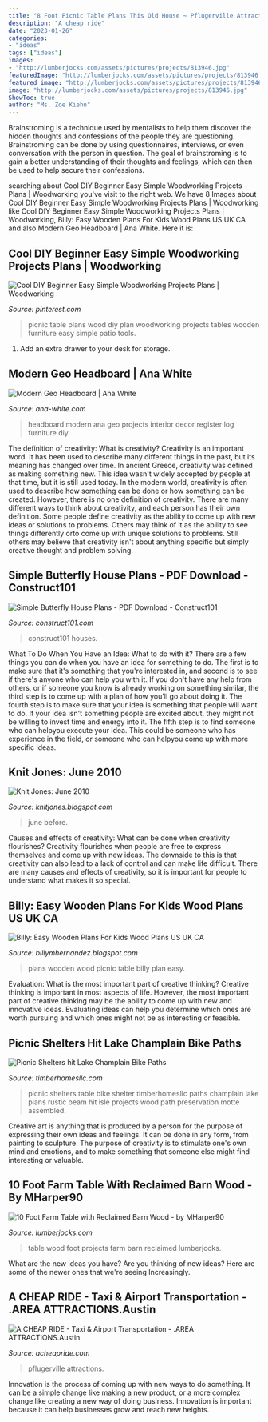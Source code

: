 ```yaml
---
title: "8 Foot Picnic Table Plans This Old House ~ Pflugerville Attractions"
description: "A cheap ride"
date: "2023-01-26"
categories:
- "ideas"
tags: ["ideas"]
images:
- "http://lumberjocks.com/assets/pictures/projects/813946.jpg"
featuredImage: "http://lumberjocks.com/assets/pictures/projects/813946.jpg"
featured_image: "http://lumberjocks.com/assets/pictures/projects/813946.jpg"
image: "http://lumberjocks.com/assets/pictures/projects/813946.jpg"
ShowToc: true
author: "Ms. Zoe Kiehn"
---
```



Brainstroming is a technique used by mentalists to help them discover the hidden thoughts and confessions of the people they are questioning. Brainstroming can be done by using questionnaires, interviews, or even conversation with the person in question. The goal of brainstroming is to gain a better understanding of their thoughts and feelings, which can then be used to help secure their confessions.

	

		
searching about Cool DIY Beginner Easy Simple Woodworking Projects Plans | Woodworking you've visit to the right web. We have 8 Images about Cool DIY Beginner Easy Simple Woodworking Projects Plans | Woodworking like Cool DIY Beginner Easy Simple Woodworking Projects Plans | Woodworking, Billy: Easy Wooden Plans For Kids Wood Plans US UK CA and also Modern Geo Headboard | Ana White. Here it is:
		
    
## Cool DIY Beginner Easy Simple Woodworking Projects Plans | Woodworking

<img loading=lazy src="https://i.pinimg.com/736x/9f/7a/c5/9f7ac56b4b29acfd86d46e2b0cd9476c--picnic-table-plans-wood-plans.jpg" onerror="this.onerror=null;this.src='https://tse4.mm.bing.net/th?id=OIP.GTBStKWde7Ay5NyViFLuUAHaKS&amp;pid=15.1';" alt="Cool DIY Beginner Easy Simple Woodworking Projects Plans | Woodworking">

_Source: pinterest.com_

>picnic table plans wood diy plan woodworking projects tables wooden furniture easy simple patio tools. 

	

1. Add an extra drawer to your desk for storage.

    
## Modern Geo Headboard | Ana White

<img loading=lazy src="https://ana-white.com/sites/default/files/3616FD36-E539-4D80-BEFD-B1437AECECAE.jpeg" onerror="this.onerror=null;this.src='https://tse3.mm.bing.net/th?id=OIP._lCECdF2zME5-p04jQlHXgHaLH&amp;pid=15.1';" alt="Modern Geo Headboard | Ana White">

_Source: ana-white.com_

>headboard modern ana geo projects interior decor register log furniture diy. 

	

The definition of creativity: What is creativity?
Creativity is an important word. It has been used to describe many different things in the past, but its meaning has changed over time. In ancient Greece, creativity was defined as making something new. This idea wasn't widely accepted by people at that time, but it is still used today. In the modern world, creativity is often used to describe how something can be done or how something can be created. However, there is no one definition of creativity. There are many different ways to think about creativity, and each person has their own definition. Some people define creativity as the ability to come up with new ideas or solutions to problems. Others may think of it as the ability to see things differently orto come up with unique solutions to problems. Still others may believe that creativity isn't about anything specific but simply creative thought and problem solving.

    
## Simple Butterfly House Plans - PDF Download - Construct101

<img loading=lazy src="https://www.construct101.com/wp-content/uploads/2019/03/simple-butterfly-house-plans-free-pdf-download-material-list-diy-step-by-step-245x525.png" onerror="this.onerror=null;this.src='https://tse3.mm.bing.net/th?id=OIP.CNLOj42kFqOAc1Z1-hVs3AAAAA&amp;pid=15.1';" alt="Simple Butterfly House Plans - PDF Download - Construct101">

_Source: construct101.com_

>construct101 houses. 

	

What To Do When You Have an Idea: What to do with it?
There are a few things you can do when you have an idea for something to do. The first is to make sure that it's something that you're interested in, and second is to see if there's anyone who can help you with it. If you don't have any help from others, or if someone you know is already working on something similar, the third step is to come up with a plan of how you'll go about doing it. The fourth step is to make sure that your idea is something that people will want to do. If your idea isn't something people are excited about, they might not be willing to invest time and energy into it. The fifth step is to find someone who can helpyou execute your idea. This could be someone who has experience in the field, or someone who can helpyou come up with more specific ideas.

    
## Knit Jones: June 2010

<img loading=lazy src="http://4.bp.blogspot.com/_X5gvFBIH7fo/TBfUIJoKYwI/AAAAAAAACzc/THR9sQM_1aA/s1600/IMG_2665.JPG" onerror="this.onerror=null;this.src='https://tse3.mm.bing.net/th?id=OIP.bHXmYLdXRSBPJR5VKBJQ1AHaLG&amp;pid=15.1';" alt="Knit Jones: June 2010">

_Source: knitjones.blogspot.com_

>june before. 

	

Causes and effects of creativity: What can be done when creativity flourishes?
Creativity flourishes when people are free to express themselves and come up with new ideas. The downside to this is that creativity can also lead to a lack of control and can make life difficult. There are many causes and effects of creativity, so it is important for people to understand what makes it so special.

    
## Billy: Easy Wooden Plans For Kids Wood Plans US UK CA

<img loading=lazy src="http://2.bp.blogspot.com/_KNrApweRQLU/S8dpiZzfQDI/AAAAAAAAACI/zUdDjIacoNA/s1600/picnic-table-plan.JPG" onerror="this.onerror=null;this.src='https://tse3.mm.bing.net/th?id=OIP.NJl0vck2dZV9EE45b4nicwAAAA&amp;pid=15.1';" alt="Billy: Easy Wooden Plans For Kids Wood Plans US UK CA">

_Source: billymhernandez.blogspot.com_

>plans wooden wood picnic table billy plan easy. 

	

Evaluation: What is the most important part of creative thinking?
Creative thinking is important in most aspects of life. However, the most important part of creative thinking may be the ability to come up with new and innovative ideas. Evaluating ideas can help you determine which ones are worth pursuing and which ones might not be as interesting or feasible.

    
## Picnic Shelters Hit Lake Champlain Bike Paths

<img loading=lazy src="http://timberhomesllc.com/wp-content/uploads/2016/04/P1020072.jpg" onerror="this.onerror=null;this.src='https://tse2.mm.bing.net/th?id=OIP.Q3RSYBhnL6HMsqOsIlELBgHaEK&amp;pid=15.1';" alt="Picnic Shelters hit Lake Champlain Bike Paths">

_Source: timberhomesllc.com_

>picnic shelters table bike shelter timberhomesllc paths champlain lake plans rustic beam hit isle projects wood path preservation motte assembled. 

	

Creative art is anything that is produced by a person for the purpose of expressing their own ideas and feelings. It can be done in any form, from painting to sculpture. The purpose of creativity is to stimulate one's own mind and emotions, and to make something that someone else might find interesting or valuable.

    
## 10 Foot Farm Table With Reclaimed Barn Wood - By MHarper90

<img loading=lazy src="http://lumberjocks.com/assets/pictures/projects/813946.jpg" onerror="this.onerror=null;this.src='https://tse1.mm.bing.net/th?id=OIP.FWnqgF_ShJsnPI3lt05kvwHaJ4&amp;pid=15.1';" alt="10 Foot Farm Table with Reclaimed Barn Wood - by MHarper90">

_Source: lumberjocks.com_

>table wood foot projects farm barn reclaimed lumberjocks. 

	

What are the new ideas you have?
Are you thinking of new ideas? Here are some of the newer ones that we're seeing Increasingly.

    
## A CHEAP RIDE - Taxi &amp; Airport Transportation - .AREA ATTRACTIONS.Austin

<img loading=lazy src="https://acheapride.com/yahoo_site_admin/assets/images/A_Cheap_Ride_-_Web_Site_Photos_-_Walter_Bohls_House-Pflugerville_-_09-11.253104757_std.jpg" onerror="this.onerror=null;this.src='https://tse3.mm.bing.net/th?id=OIP.cikmbJGboMkM-zc8R_preAAAAA&amp;pid=15.1';" alt="A CHEAP RIDE - Taxi &amp; Airport Transportation - .AREA ATTRACTIONS.Austin">

_Source: acheapride.com_

>pflugerville attractions. 

	

Innovation is the process of coming up with new ways to do something. It can be a simple change like making a new product, or a more complex change like creating a new way of doing business. Innovation is important because it can help businesses grow and reach new heights.

